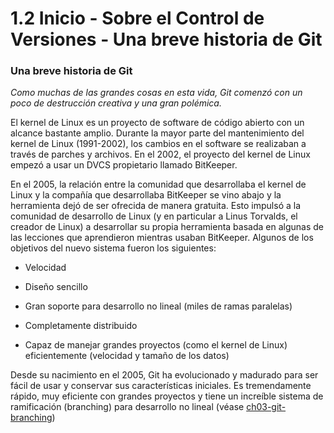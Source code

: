 # 1.2 Inicio - Sobre el Control de Versiones - Una breve historia de Git
### Una breve historia de Git 

*Como muchas de las grandes cosas en esta vida, Git comenzó con un poco de destrucción creativa y una gran polémica.* 

El kernel de Linux es un proyecto de software de código abierto con un alcance bastante amplio. Durante la mayor parte del mantenimiento del kernel de Linux (1991-2002), los cambios en el software se realizaban a través de parches y archivos. En el 2002, el proyecto del kernel de Linux empezó a usar un DVCS propietario llamado BitKeeper.

En el 2005, la relación entre la comunidad que desarrollaba el kernel de Linux y la compañía que desarrollaba BitKeeper se vino abajo y la herramienta dejó de ser ofrecida de manera gratuita. Esto impulsó a la comunidad de desarrollo de Linux (y en particular a Linus Torvalds, el creador de Linux) a desarrollar su propia herramienta basada en algunas de las lecciones que aprendieron mientras usaban BitKeeper. Algunos de los objetivos del nuevo sistema fueron los siguientes:

- Velocidad

- Diseño sencillo

- Gran soporte para desarrollo no lineal (miles de ramas paralelas)

- Completamente distribuido

- Capaz de manejar grandes proyectos (como el kernel de Linux) eficientemente (velocidad y tamaño de los datos)

Desde su nacimiento en el 2005, Git ha evolucionado y madurado para ser fácil de usar y conservar sus características iniciales. Es tremendamente rápido, muy eficiente con grandes proyectos y tiene un increíble sistema de ramificación (branching) para desarrollo no lineal (véase [ch03-git-branching](https://git-scm.com/book/es/v2/ch00/ch03-git-branching))

